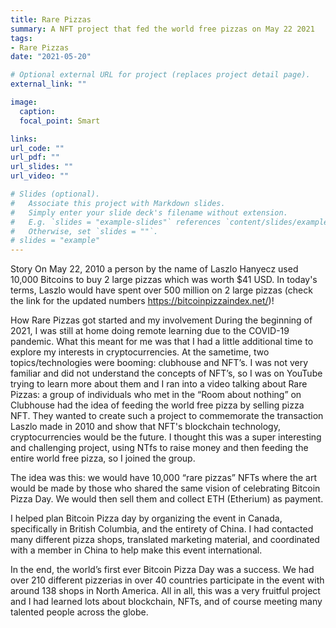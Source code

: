 ```yaml
---
title: Rare Pizzas
summary: A NFT project that fed the world free pizzas on May 22 2021
tags:
- Rare Pizzas
date: "2021-05-20"

# Optional external URL for project (replaces project detail page).
external_link: ""

image:
  caption:
  focal_point: Smart

links:
url_code: ""
url_pdf: ""
url_slides: ""
url_video: ""

# Slides (optional).
#   Associate this project with Markdown slides.
#   Simply enter your slide deck's filename without extension.
#   E.g. `slides = "example-slides"` references `content/slides/example-slides.md`.
#   Otherwise, set `slides = ""`.
# slides = "example"
---
```


Story
On May 22, 2010 a person by the name of Laszlo Hanyecz used 10,000 Bitcoins to buy 2 large pizzas which was worth $41 USD. In today's terms, Laszlo would have spent over 500 million on 2 large pizzas (check the link for the updated numbers https://bitcoinpizzaindex.net/)! 

How Rare Pizzas got started and my involvement
During the beginning of 2021, I was still at home doing remote learning due to the COVID-19 pandemic. What this meant for me was that I had a little additional time to explore my interests in cryptocurrencies. At the sametime, two topics/technologies were booming: clubhouse and NFT’s. I was not very familiar and did not understand the concepts of NFT’s, so I was on YouTube trying to learn more about them and I ran into a video talking about Rare Pizzas: a group of individuals who met in the “Room about nothing” on Clubhouse had the idea of feeding the world free pizza by selling pizza NFT. They wanted to create such a project to commemorate the transaction Laszlo made in 2010 and show that NFT's blockchain technology, cryptocurrencies would be the future. I thought this was a super interesting and challenging project, using NTfs to raise money and then feeding the entire world free pizza, so I joined the group.

The idea was this: we would have 10,000 “rare pizzas” NFTs where the art would be made by those who shared the same vision of celebrating Bitcoin Pizza Day. We would then sell them and collect ETH (Etherium) as payment. 

I helped plan Bitcoin Pizza day by organizing the event in Canada, specifically in British Columbia, and the entirety of China. I had contacted many different pizza shops, translated marketing material, and coordinated with a member in China to help make this event international. 

In the end, the world’s first ever Bitcoin Pizza Day was a success. We had over 210 different pizzerias in over 40 countries participate in the event with around 138 shops in North America. All in all, this was a very fruitful project and I had learned lots about blockchain, NFTs, and of course meeting many talented people across the globe. 

